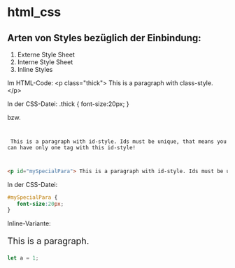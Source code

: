 # html_css

## Arten von Styles bezüglich der Einbindung:
1. Externe Style Sheet 
1. Interne Style Sheet
1. Inline Styles

Im HTML-Code:
    &lt;p class="thick"&gt; This is a paragraph with class-style. &lt;/p&gt;

In der CSS-Datei:
    .thick {
    font-size:20px;
    }

bzw.

<pre><code>
<p id="mySpecialPara"> This is a paragraph with id-style. Ids must be unique, that means you can have only one tag with this id-style!</p>
</code></pre>

```html
<p id="mySpecialPara"> This is a paragraph with id-style. Ids must be unique</p>
```

In der CSS-Datei:

```css
#mySpecialPara {
   font-size:20px;
}
```

Inline-Variante:
<p style="font-size:20px;"> This is a paragraph. </p>

```javascript
let a = 1;
```
